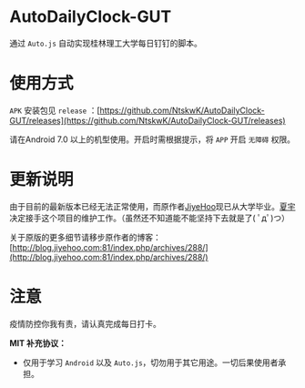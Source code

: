# AutoDailyClock-GUT

通过 `Auto.js` 自动实现桂林理工大学每日钉钉的脚本。



# 使用方式

`APK` 安装包见 `release` ：[https://github.com/NtskwK/AutoDailyClock-GUT/releases](https://github.com/NtskwK/AutoDailyClock-GUT/releases)

请在Android 7.0 以上的机型使用。开启时需根据提示，将 `APP` 开启 `无障碍` 权限。

# 更新说明

由于目前的最新版本已经无法正常使用，而原作者[JiyeHoo](https://github.com/JiyeHoo)现已从大学毕业。[夏宇](https://github.com/NtskwK)决定接手这个项目的维护工作。（虽然还不知道能不能坚持下去就是了( ﾟдﾟ)つ）

关于原版的更多细节请移步原作者的博客：
[http://blog.jiyehoo.com:81/index.php/archives/288/](http://blog.jiyehoo.com:81/index.php/archives/288/)


# 注意

疫情防控你我有责，请认真完成每日打卡。



**MIT 补充协议：**

- 仅用于学习 `Android` 以及 `Auto.js`，切勿用于其它用途。一切后果使用者承担。

